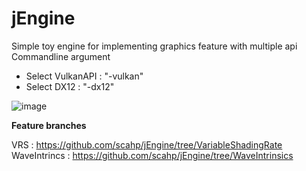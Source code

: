 # jEngine

Simple toy engine for implementing graphics feature with multiple api
Commandline argument
 - Select VulkanAPI : "-vulkan"
 - Select DX12 : "-dx12"

![image](https://github.com/scahp/jEngine/assets/6734453/bfa2b5e8-cc57-4071-883d-057477394c65)


**Feature branches**

VRS : https://github.com/scahp/jEngine/tree/VariableShadingRate  
WaveIntrincs : https://github.com/scahp/jEngine/tree/WaveIntrinsics  
